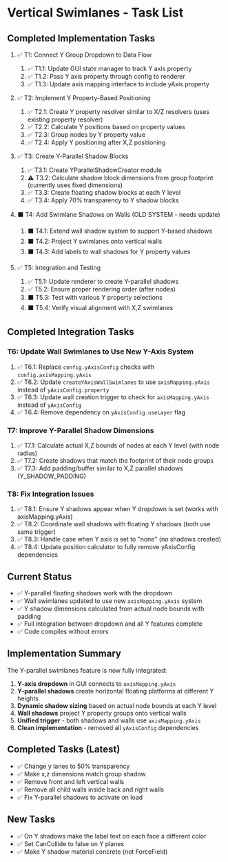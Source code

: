 # Vertical Swimlanes - Task List

## Completed Implementation Tasks

1. ✅ T1: Connect Y Group Dropdown to Data Flow
   1. ✅ T1.1: Update GUI state manager to track Y axis property
   2. ✅ T1.2: Pass Y axis property through config to renderer
   3. ✅ T1.3: Update axis mapping interface to include yAxis property

2. ✅ T2: Implement Y Property-Based Positioning
   1. ✅ T2.1: Create Y property resolver similar to X/Z resolvers (uses existing property resolver)
   2. ✅ T2.2: Calculate Y positions based on property values
   3. ✅ T2.3: Group nodes by Y property value
   4. ✅ T2.4: Apply Y positioning after X,Z positioning

3. ✅ T3: Create Y-Parallel Shadow Blocks
   1. ✅ T3.1: Create YParallelShadowCreator module
   2. ⚠️ T3.2: Calculate shadow block dimensions from group footprint (currently uses fixed dimensions)
   3. ✅ T3.3: Create floating shadow blocks at each Y level
   4. ✅ T3.4: Apply 70% transparency to Y shadow blocks

4. ⬛ T4: Add Swimlane Shadows on Walls (OLD SYSTEM - needs update)
   1. ⬛ T4.1: Extend wall shadow system to support Y-based shadows
   2. ⬛ T4.2: Project Y swimlanes onto vertical walls
   3. ⬛ T4.3: Add labels to wall shadows for Y property values

5. ✅ T5: Integration and Testing
   1. ✅ T5.1: Update renderer to create Y-parallel shadows
   2. ✅ T5.2: Ensure proper rendering order (after nodes)
   3. ⬛ T5.3: Test with various Y property selections
   4. ⬛ T5.4: Verify visual alignment with X,Z swimlanes

## Completed Integration Tasks

### T6: Update Wall Swimlanes to Use New Y-Axis System
1. ✅ T6.1: Replace `config.yAxisConfig` checks with `config.axisMapping.yAxis`
2. ✅ T6.2: Update `createYAxisWallSwimlanes` to use `axisMapping.yAxis` instead of `yAxisConfig.property`
3. ✅ T6.3: Update wall creation trigger to check for `axisMapping.yAxis` instead of `yAxisConfig`
4. ✅ T6.4: Remove dependency on `yAxisConfig.useLayer` flag

### T7: Improve Y-Parallel Shadow Dimensions
1. ✅ T7.1: Calculate actual X,Z bounds of nodes at each Y level (with node radius)
2. ✅ T7.2: Create shadows that match the footprint of their node groups
3. ✅ T7.3: Add padding/buffer similar to X,Z parallel shadows (Y_SHADOW_PADDING)

### T8: Fix Integration Issues
1. ✅ T8.1: Ensure Y shadows appear when Y dropdown is set (works with axisMapping.yAxis)
2. ✅ T8.2: Coordinate wall shadows with floating Y shadows (both use same trigger)
3. ✅ T8.3: Handle case when Y axis is set to "none" (no shadows created)
4. ✅ T8.4: Update position calculator to fully remove yAxisConfig dependencies


## Current Status

- ✅ Y-parallel floating shadows work with the dropdown
- ✅ Wall swimlanes updated to use new `axisMapping.yAxis` system
- ✅ Y shadow dimensions calculated from actual node bounds with padding
- ✅ Full integration between dropdown and all Y features complete
- ✅ Code compiles without errors

## Implementation Summary

The Y-parallel swimlanes feature is now fully integrated:

1. **Y-axis dropdown** in GUI connects to `axisMapping.yAxis`
2. **Y-parallel shadows** create horizontal floating platforms at different Y heights
3. **Dynamic shadow sizing** based on actual node bounds at each Y level
4. **Wall shadows** project Y property groups onto vertical walls
5. **Unified trigger** - both shadows and walls use `axisMapping.yAxis`
6. **Clean implementation** - removed all `yAxisConfig` dependencies


## Completed Tasks (Latest)
- ✅ Change y lanes to 50% transparency
- ✅ Make x,z dimensions match group shadow
- ✅ Remove front and left vertical walls
- ✅ Remove all child walls inside back and right walls
- ✅ Fix Y-parallel shadows to activate on load

## New Tasks
- ✅ On Y shadows make the label text on each face a different color
- ✅ Set CanCollide to false on Y planes
- ✅ Make Y shadow material concrete (not ForceField)

